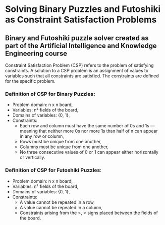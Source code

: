 # Solving Binary Puzzles and Futoshiki as Constraint Satisfaction Problems
Binary and Futoshiki puzzle solver created as part of the Artificial Intelligence and Knowledge Engineering course
-  
Constraint Satisfaction Problem (CSP) refers to the problem of satisfying constraints. A solution to a CSP problem is an assignment of values to variables such that all constraints are satisfied. The constraints are defined for the specific problem.  

### Definition of CSP for Binary Puzzles:  
- Problem domain: n x n board,  
- Variables: n² fields of the board,  
- Domains of variables: {0, 1},  
- Constraints:  
  - Each row and column must have the same number of 0s and 1s — meaning that neither more 0s nor more 1s than half of n can appear in any row or column,  
  - Rows must be unique from one another,  
  - Columns must be unique from one another,  
  - No three consecutive values of 0 or 1 can appear either horizontally or vertically.  

### Definition of CSP for Futoshiki Puzzles:  
- Problem domain: n x n board,  
- Variables: n² fields of the board,  
- Domains of variables: {0, 1},  
- Constraints:  
  - A value cannot be repeated in a row,  
  - A value cannot be repeated in a column,  
  - Constraints arising from the >, < signs placed between the fields of the board.
